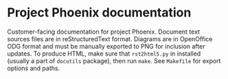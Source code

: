# Project Phoenix documentation

Customer-facing documentation for project Phoenix. Document text sources files
are in reStructuredText format. Diagrams are in OpenOffice ODG format and must
be manually exported to PNG for inclusion after updates. To produce HTML, make
sure that `rst2html5.py` in installed (usually a part of `docutils` package),
then run `make`. See `Makefile` for export options and paths.